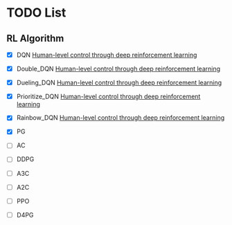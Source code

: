 # TODO List
## RL Algorithm
- [x] DQN [Human-level control through deep reinforcement learning](https://www.nature.com/articles/nature14236)
- [x] Double_DQN [Human-level control through deep reinforcement learning](https://www.nature.com/articles/nature14236)
- [x] Dueling_DQN [Human-level control through deep reinforcement learning](https://www.nature.com/articles/nature14236)
- [x] Prioritize_DQN [Human-level control through deep reinforcement learning](https://www.nature.com/articles/nature14236)
- [x] Rainbow_DQN [Human-level control through deep reinforcement learning](https://www.nature.com/articles/nature14236)
- [x] PG 
- [ ] AC 
- [ ] DDPG
- [ ] A3C
- [ ] A2C
- [ ] PPO
- [ ] D4PG

